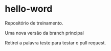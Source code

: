 # hello-word
Repositório de treinamento.

Uma nova versão da branch principal

Retirei a palavra teste para testar o pull request.
